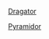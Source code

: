 <a href="https://adaligand.github.io/Textivator/Dragator.html">Dragator
  <p>
<a href="https://adaligand.github.io/Textivator/Pyramidor.html">Pyramidor
  </p>
  <p>
